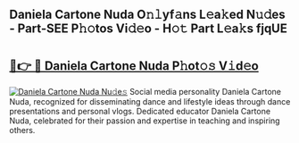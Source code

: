 ## Daniela Cartone Nuda O𝚗𝚕yf𝚊ns L𝚎a𝚔ed N𝚞𝚍es - Part-SEE P𝚑𝚘tos Vi𝚍𝚎o - H𝚘𝚝 Part L𝚎a𝚔s fjqUE

# <h2><a href="http://kf74z1j.oniu.top/?m=Daniela+Cartone+Nuda">🔗👉 🔴 Daniela Cartone Nuda P𝚑ot𝚘𝚜 V𝚒d𝚎o</a></h2>

[![Daniela Cartone Nuda Nu𝚍e𝚜](https://i.imgur.com/0qMVB7G.gif)](http://kf74z1j.oniu.top/?m=Daniela+Cartone+Nuda)
Social media personality Daniela Cartone Nuda, recognized for disseminating dance and lifestyle ideas through dance presentations and personal vlogs. Dedicated educator Daniela Cartone Nuda, celebrated for their passion and expertise in teaching and inspiring others.  
